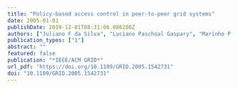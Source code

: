 ```yaml
---
title: "Policy-based access control in peer-to-peer grid systems"
date: 2005-01-01
publishDate: 2019-12-01T08:31:06.086208Z
authors: ["Juliano F da Silva", "Luciano Paschoal Gaspary", "Marinho P Barcellos", "André Detsch"]
publication_types: ["1"]
abstract: ""
featured: false
publication: "*IEEE/ACM GRID*"
url_pdf: "https://doi.org/10.1109/GRID.2005.1542731"
doi: "10.1109/GRID.2005.1542731"
---
```


